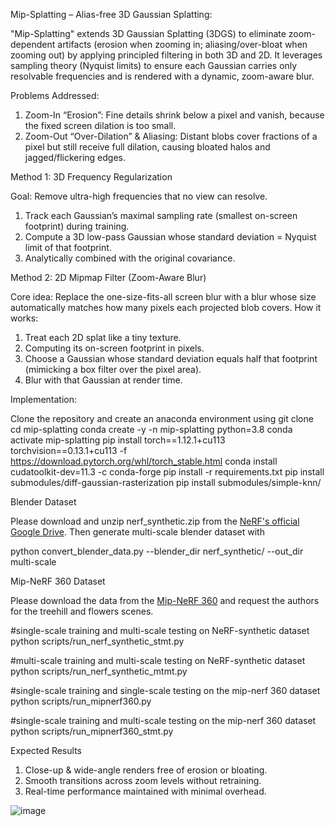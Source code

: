 Mip-Splatting – Alias-free 3D Gaussian Splatting:

"Mip-Splatting" extends 3D Gaussian Splatting (3DGS) to eliminate zoom-dependent artifacts (erosion when zooming in; aliasing/over-bloat when zooming out) by applying principled filtering in both 3D and 2D. It leverages sampling theory (Nyquist limits) to ensure each Gaussian carries only resolvable frequencies and is rendered with a dynamic, zoom-aware blur.

Problems Addressed:
1. Zoom-In “Erosion”:
Fine details shrink below a pixel and vanish, because the fixed screen dilation is too small.
2. Zoom-Out “Over-Dilation” & Aliasing:
Distant blobs cover fractions of a pixel but still receive full dilation, causing bloated halos and jagged/flickering edges.

Method 1: 3D Frequency Regularization

Goal: Remove ultra-high frequencies that no view can resolve.
1. Track each Gaussian’s maximal sampling rate (smallest on-screen footprint) during training.
2. Compute a 3D low-pass Gaussian whose standard deviation = Nyquist limit of that footprint.
3. Analytically combined with the original covariance.

Method 2: 2D Mipmap Filter (Zoom-Aware Blur)

Core idea: Replace the one-size-fits-all screen blur with a blur whose size automatically matches how many pixels each projected blob covers.
How it works:
1. Treat each 2D splat like a tiny texture.
2. Computing its on-screen footprint in pixels.
3. Choose a Gaussian whose standard deviation equals half that footprint (mimicking a box filter over the pixel area).
4. Blur with that Gaussian at render time.

Implementation:

Clone the repository and create an anaconda environment using
git clone
cd mip-splatting
conda create -y -n mip-splatting python=3.8
conda activate mip-splatting
pip install torch==1.12.1+cu113 torchvision==0.13.1+cu113 -f
https://download.pytorch.org/whl/torch_stable.html
conda install cudatoolkit-dev=11.3 -c conda-forge
pip install -r requirements.txt
pip install submodules/diff-gaussian-rasterization
pip install submodules/simple-knn/

Blender Dataset

Please download and unzip nerf_synthetic.zip from the [NeRF's official Google Drive](https://drive.google.com/drive/folders/128yBriW1IG_3NJ5Rp7APSTZsJqdJdfc1). 
Then generate multi-scale blender dataset with

python convert_blender_data.py --blender_dir nerf_synthetic/ --out_dir multi-scale


Mip-NeRF 360 Dataset

Please download the data from the [Mip-NeRF 360](https://jonbarron.info/mipnerf360/) and
request the authors for the treehill and flowers scenes.

#single-scale training and multi-scale testing on NeRF-synthetic dataset
python scripts/run_nerf_synthetic_stmt.py

#multi-scale training and multi-scale testing on NeRF-synthetic dataset
python scripts/run_nerf_synthetic_mtmt.py

#single-scale training and single-scale testing on the mip-nerf 360 dataset
python scripts/run_mipnerf360.py

#single-scale training and multi-scale testing on the mip-nerf 360 dataset
python scripts/run_mipnerf360_stmt.py 

Expected Results
1. Close-up & wide-angle renders free of erosion or bloating.
2. Smooth transitions across zoom levels without retraining.
3. Real-time performance maintained with minimal overhead.


![image](https://github.com/user-attachments/assets/62af74e1-8375-4a35-a28e-30f67e5747c6)


